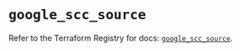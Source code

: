 # `google_scc_source`

Refer to the Terraform Registry for docs: [`google_scc_source`](https://registry.terraform.io/providers/hashicorp/google-beta/6.47.0/docs/resources/google_scc_source).
